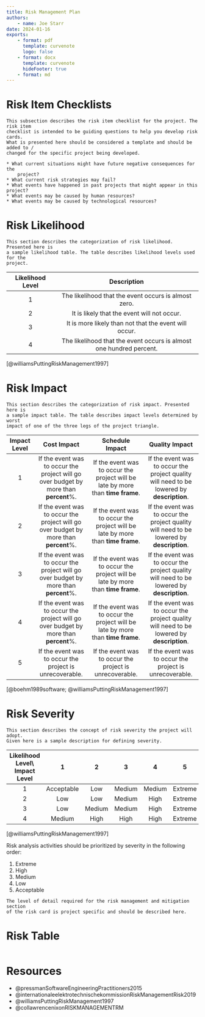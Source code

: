 ```yaml
---
title: Risk Management Plan
authors:
    - name: Joe Starr
date: 2024-01-16
exports:
    - format: pdf
      template: curvenote
      logo: false
    - format: docx
      template: curvenote
      hideFooter: true
    - format: md
---
```


# Risk Item Checklists

```{note}
This subsection describes the risk item checklist for the project. The risk item
checklist is intended to be guiding questions to help you develop risk cards.
What is presented here should be considered a template and should be added to /
changed for the specific project being developed.

* What current situations might have future negative consequences for the
    project?
* What current risk strategies may fail?
* What events have happened in past projects that might appear in this project?
* What events may be caused by human resources?
* What events may be caused by technological resources?
```

# Risk Likelihood

```{note}
This section describes the categorization of risk likelihood. Presented here is
a sample likelihood table. The table describes likelihood levels used for the
project.
```

| Likelihood Level |                             Description                             |
| :--------------: | :-----------------------------------------------------------------: |
|        1         |        The likelihood that the event occurs is almost zero.         |
|        2         |             It is likely that the event will not occur.             |
|        3         |        It is more likely than not that the event will occur.        |
|        4         | The likelihood that the event occurs is almost one hundred percent. |

[@williamsPuttingRiskManagement1997]

# Risk Impact

```{note}
This section describes the categorization of risk impact. Presented here is
a sample impact table. The table describes impact levels determined by worst
impact of one of the three legs of the project triangle.
```

| Impact Level |                                     Cost Impact                                      |                                 Schedule Impact                                 |                                      Quality Impact                                       |
| :----------: | :----------------------------------------------------------------------------------: | :-----------------------------------------------------------------------------: | :---------------------------------------------------------------------------------------: |
|      1       | If the event was to occur the project will go over budget by more than **percent**%. | If the event was to occur the project will be late by more than **time frame**. | If the event was to occur the project quality will need to be lowered by **description**. |
|      2       | If the event was to occur the project will go over budget by more than **percent**%. | If the event was to occur the project will be late by more than **time frame**. | If the event was to occur the project quality will need to be lowered by **description**. |
|      3       | If the event was to occur the project will go over budget by more than **percent**%. | If the event was to occur the project will be late by more than **time frame**. | If the event was to occur the project quality will need to be lowered by **description**. |
|      4       | If the event was to occur the project will go over budget by more than **percent**%. | If the event was to occur the project will be late by more than **time frame**. | If the event was to occur the project quality will need to be lowered by **description**. |
|      5       |               If the event was to occur the project is unrecoverable.                |             If the event was to occur the project is unrecoverable.             |                  If the event was to occur the project is unrecoverable.                  |

[@boehm1989software; @williamsPuttingRiskManagement1997]

# Risk Severity

```{note}
This section describes the concept of risk severity the project will adopt.
Given here is a sample description for defining severity.
```

| Likelihood Level\ Impact Level |     1      |   2    |   3    |   4    |    5    |
| :----------------------------: | :--------: | :----: | :----: | :----: | :-----: |
|               1                | Acceptable |  Low   | Medium | Medium | Extreme |
|               2                |    Low     |  Low   | Medium |  High  | Extreme |
|               3                |    Low     | Medium | Medium |  High  | Extreme |
|               4                |   Medium   |  High  |  High  |  High  | Extreme |

[@williamsPuttingRiskManagement1997]

Risk analysis activities should be prioritized by severity in the following
order:

1. Extreme
2. High
3. Medium
4. Low
5. Acceptable

```{note}
The level of detail required for the risk management and mitigation section
of the risk card is project specific and should be described here.
```

# Risk Table

```{include} sections/risk_table.md

```

# Resources

-   @pressmanSoftwareEngineeringPractitioners2015
-   @internationaleelektrotechnischekommissionRiskManagementRisk2019
-   @williamsPuttingRiskManagement1997
-   @collawrencenixonRISKMANAGEMENTRM

